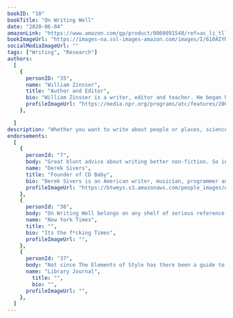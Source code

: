 ```yaml
---
bookID: "10"
bookTitle: "On Writing Well"
date: "2020-06-04"
amazonLink: "https://www.amazon.com/gp/product/0060891548/ref=as_li_tl?ie=UTF8&camp=1789&creative=9325&creativeASIN=0060891548&linkCode=as2&tag=btmysmarter-20&linkId=0fffd594c7879f6c4bed1cd1fe4265b3"
bookImageUrl: "https://images-na.ssl-images-amazon.com/images/I/610AIYRtaDL.jpg"
socialMediaImageUrl: ""
tags: ["Writing", "Research"]
authors:
  [
    {
      personID: "35",
      name: "William Zinsser",
      title: "Author and Editor",
      bio: "William Zinsser is a writer, editor and teacher. He began his career on the New York Herald Tribune and has since written regularly for leading magazines. During the 1970s he was master of Branford College at Yale. His 17 books, ranging from baseball to music to American travel, include the influential Writing to Learn and Writing About Your Life. He teaches at the New School in New York.",
      profileImageUrl: "https://media.npr.org/programs/atc/features/2006/apr/zinsser200x225-0d30a5693827c0dad896365125a8f6cc9bc6b00a-s800-c85.jpg",
	},

  ]
description: "Whether you want to write about people or places, science and technology, business, sports, the arts or about yourself in the increasingly popular memoir genre, On Writing Well offers you fundamental priciples as well as the insights of a distinguished writer and teacher. With more than a million copies sold, this volume has stood the test of time and remains a valuable resource for writers and would-be writers."
endorsements:
  [
    {
      personId: "7",
      body: "Great blunt advice about writing better non-fiction. So inspiring.",
      name: "Derek Sivers",
	  title: "Founder of CD Baby",
	  bio: "Derek Sivers is an American writer, musician, programmer and entrepreneur best known for being the founder and former president of CD Baby, an online CD store for independent musicians.[1] A professional musician since 1987, Sivers started CD Baby by accident in 1997 when he was selling his own CD on his website, and friends asked if he could sell theirs, too. CD Baby went on to become the largest seller of independent music on the web, with over $100M in sales for over 150,000 musician clients.",
      profileImageUrl: "https://btwmys.s3.amazonaws.com/people_images/derek-sivers.jpg",
	},
	{
      personId: "36",
      body: "On Writing Well belongs on any shelf of serious reference works for writers.",
      name: "New York Times",
	  title: "",
	  bio: "Its the f*cking Times",
      profileImageUrl: "",
	},
	{
      personId: "37",
      body: "Not since The Elements of Style has there been a guide to writing as well presented and readable as this one. A love and respect for the language is evident on every page.",
      name: "Library Journal",
	    title: "",
	    bio: "",
      profileImageUrl: "",
	},
  ]
---
```

